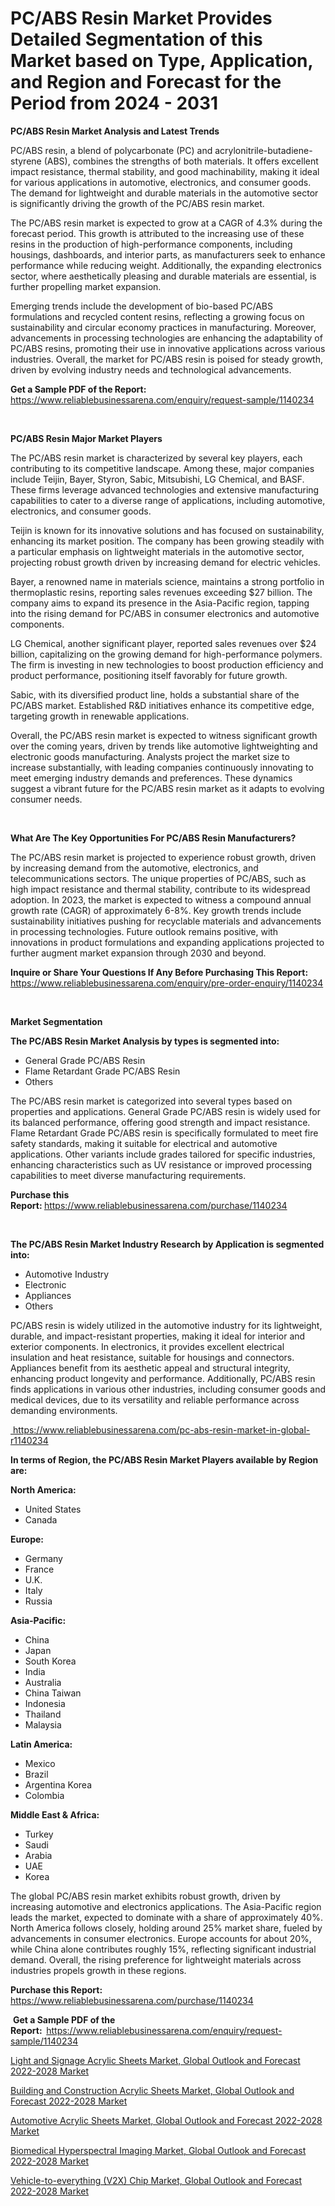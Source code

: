 <p><h1>PC/ABS Resin Market Provides Detailed Segmentation of this Market based on Type, Application, and Region and Forecast for the Period from 2024 - 2031</h1></p><p><strong>PC/ABS Resin Market Analysis and Latest Trends</strong></p>
<p><p>PC/ABS resin, a blend of polycarbonate (PC) and acrylonitrile-butadiene-styrene (ABS), combines the strengths of both materials. It offers excellent impact resistance, thermal stability, and good machinability, making it ideal for various applications in automotive, electronics, and consumer goods. The demand for lightweight and durable materials in the automotive sector is significantly driving the growth of the PC/ABS resin market.</p><p>The PC/ABS resin market is expected to grow at a CAGR of 4.3% during the forecast period. This growth is attributed to the increasing use of these resins in the production of high-performance components, including housings, dashboards, and interior parts, as manufacturers seek to enhance performance while reducing weight. Additionally, the expanding electronics sector, where aesthetically pleasing and durable materials are essential, is further propelling market expansion.</p><p>Emerging trends include the development of bio-based PC/ABS formulations and recycled content resins, reflecting a growing focus on sustainability and circular economy practices in manufacturing. Moreover, advancements in processing technologies are enhancing the adaptability of PC/ABS resins, promoting their use in innovative applications across various industries. Overall, the market for PC/ABS resin is poised for steady growth, driven by evolving industry needs and technological advancements.</p></p>
<p><strong>Get a Sample PDF of the Report:&nbsp;</strong> <a href="https://www.reliablebusinessarena.com/enquiry/request-sample/1140234?utm_campaign=1288&utm_medium=2&utm_source=Github&utm_content=ia&utm_term=14102024&utm_id=pcabs-resin">https://www.reliablebusinessarena.com/enquiry/request-sample/1140234</a></p>
<p>&nbsp;</p>
<p><strong>PC/ABS Resin Major Market Players</strong></p>
<p><p>The PC/ABS resin market is characterized by several key players, each contributing to its competitive landscape. Among these, major companies include Teijin, Bayer, Styron, Sabic, Mitsubishi, LG Chemical, and BASF. These firms leverage advanced technologies and extensive manufacturing capabilities to cater to a diverse range of applications, including automotive, electronics, and consumer goods.</p><p>Teijin is known for its innovative solutions and has focused on sustainability, enhancing its market position. The company has been growing steadily with a particular emphasis on lightweight materials in the automotive sector, projecting robust growth driven by increasing demand for electric vehicles.</p><p>Bayer, a renowned name in materials science, maintains a strong portfolio in thermoplastic resins, reporting sales revenues exceeding $27 billion. The company aims to expand its presence in the Asia-Pacific region, tapping into the rising demand for PC/ABS in consumer electronics and automotive components.</p><p>LG Chemical, another significant player, reported sales revenues over $24 billion, capitalizing on the growing demand for high-performance polymers. The firm is investing in new technologies to boost production efficiency and product performance, positioning itself favorably for future growth.</p><p>Sabic, with its diversified product line, holds a substantial share of the PC/ABS market. Established R&D initiatives enhance its competitive edge, targeting growth in renewable applications.</p><p>Overall, the PC/ABS resin market is expected to witness significant growth over the coming years, driven by trends like automotive lightweighting and electronic goods manufacturing. Analysts project the market size to increase substantially, with leading companies continuously innovating to meet emerging industry demands and preferences. These dynamics suggest a vibrant future for the PC/ABS resin market as it adapts to evolving consumer needs.</p></p>
<p>&nbsp;</p>
<p><strong>What Are The Key Opportunities For PC/ABS Resin Manufacturers?</strong></p>
<p><p>The PC/ABS resin market is projected to experience robust growth, driven by increasing demand from the automotive, electronics, and telecommunications sectors. The unique properties of PC/ABS, such as high impact resistance and thermal stability, contribute to its widespread adoption. In 2023, the market is expected to witness a compound annual growth rate (CAGR) of approximately 6-8%. Key growth trends include sustainability initiatives pushing for recyclable materials and advancements in processing technologies. Future outlook remains positive, with innovations in product formulations and expanding applications projected to further augment market expansion through 2030 and beyond.</p></p>
<p><strong>Inquire or Share Your Questions If Any Before Purchasing This Report:</strong> <a href="https://www.reliablebusinessarena.com/enquiry/pre-order-enquiry/1140234?utm_campaign=1288&utm_medium=2&utm_source=Github&utm_content=ia&utm_term=14102024&utm_id=pcabs-resin">https://www.reliablebusinessarena.com/enquiry/pre-order-enquiry/1140234</a></p>
<p>&nbsp;</p>
<p><strong>Market Segmentation</strong></p>
<p><strong>The PC/ABS Resin Market Analysis by types is segmented into:</strong></p>
<p><ul><li>General Grade PC/ABS Resin</li><li>Flame Retardant Grade PC/ABS Resin</li><li>Others</li></ul></p>
<p><p>The PC/ABS resin market is categorized into several types based on properties and applications. General Grade PC/ABS resin is widely used for its balanced performance, offering good strength and impact resistance. Flame Retardant Grade PC/ABS resin is specifically formulated to meet fire safety standards, making it suitable for electrical and automotive applications. Other variants include grades tailored for specific industries, enhancing characteristics such as UV resistance or improved processing capabilities to meet diverse manufacturing requirements.</p></p>
<p><strong>Purchase this Report:&nbsp;</strong><a href="https://www.reliablebusinessarena.com/purchase/1140234?utm_campaign=1288&utm_medium=2&utm_source=Github&utm_content=ia&utm_term=14102024&utm_id=pcabs-resin">https://www.reliablebusinessarena.com/purchase/1140234</a></p>
<p>&nbsp;</p>
<p><strong>The PC/ABS Resin Market Industry Research by Application is segmented into:</strong></p>
<p><ul><li>Automotive Industry</li><li>Electronic</li><li>Appliances</li><li>Others</li></ul></p>
<p><p>PC/ABS resin is widely utilized in the automotive industry for its lightweight, durable, and impact-resistant properties, making it ideal for interior and exterior components. In electronics, it provides excellent electrical insulation and heat resistance, suitable for housings and connectors. Appliances benefit from its aesthetic appeal and structural integrity, enhancing product longevity and performance. Additionally, PC/ABS resin finds applications in various other industries, including consumer goods and medical devices, due to its versatility and reliable performance across demanding environments.</p></p>
<p><a href="https://www.reliablebusinessarena.com/pc-abs-resin-market-in-global-r1140234?utm_campaign=1288&utm_medium=2&utm_source=Github&utm_content=ia&utm_term=14102024&utm_id=pcabs-resin">&nbsp;https://www.reliablebusinessarena.com/pc-abs-resin-market-in-global-r1140234</a></p>
<p><strong>In terms of Region, the PC/ABS Resin Market Players available by Region are:</strong></p>
<p>
    <p> <strong> North America: </strong>
        <ul>
            <li>United States</li>
            <li>Canada</li>
        </ul>
        </p> 
    <p> <strong> Europe: </strong>
        <ul>
            <li>Germany</li>
            <li>France</li>
            <li>U.K.</li>
            <li>Italy</li>
            <li>Russia</li>
        </ul>
        </p> 
    <p> <strong> Asia-Pacific: </strong>
        <ul>
            <li>China</li>
            <li>Japan</li>
            <li>South Korea</li>
            <li>India</li>
            <li>Australia</li>
            <li>China Taiwan</li>
            <li>Indonesia</li>
            <li>Thailand</li>
            <li>Malaysia</li>
        </ul>
        </p> 
    <p> <strong> Latin America: </strong>
        <ul>
            <li>Mexico</li>
            <li>Brazil</li>
            <li>Argentina Korea</li>
            <li>Colombia</li>
        </ul>
        </p> 
    <p> <strong> Middle East & Africa: </strong>
        <ul>
            <li>Turkey</li>
            <li>Saudi</li>
            <li>Arabia</li>
            <li>UAE</li>
            <li>Korea</li>
        </ul>
    </p>
    </p>
<p><p>The global PC/ABS resin market exhibits robust growth, driven by increasing automotive and electronics applications. The Asia-Pacific region leads the market, expected to dominate with a share of approximately 40%. North America follows closely, holding around 25% market share, fueled by advancements in consumer electronics. Europe accounts for about 20%, while China alone contributes roughly 15%, reflecting significant industrial demand. Overall, the rising preference for lightweight materials across industries propels growth in these regions.</p></p>
<p><strong>Purchase this Report: </strong><a href="https://www.reliablebusinessarena.com/purchase/1140234?utm_campaign=1288&utm_medium=2&utm_source=Github&utm_content=ia&utm_term=14102024&utm_id=pcabs-resin">https://www.reliablebusinessarena.com/purchase/1140234</a></p>
<p>&nbsp;<strong>Get a Sample PDF of the Report:&nbsp;&nbsp;</strong><a href="https://www.reliablebusinessarena.com/enquiry/request-sample/1140234?utm_campaign=1288&utm_medium=2&utm_source=Github&utm_content=ia&utm_term=14102024&utm_id=pcabs-resin">https://www.reliablebusinessarena.com/enquiry/request-sample/1140234</a></p>
<p><strong></strong></p>
<p><p><a href="https://www.linkedin.com/pulse/sustainability-trends-light-signage-acrylic-sheets-market-global-uawyf?utm_campaign=1288&utm_medium=2&utm_source=Github&utm_content=ia&utm_term=14102024&utm_id=pcabs-resin">Light and Signage Acrylic Sheets Market, Global Outlook and Forecast 2022-2028 Market</a></p><p><a href="https://www.linkedin.com/pulse/global-building-construction-acrylic-sheets-market-outlook-v9flf?utm_campaign=1288&utm_medium=2&utm_source=Github&utm_content=ia&utm_term=14102024&utm_id=pcabs-resin">Building and Construction Acrylic Sheets Market, Global Outlook and Forecast 2022-2028 Market</a></p><p><a href="https://www.linkedin.com/pulse/automotive-acrylic-sheets-market-global-outlook-forecast-0gqcf?utm_campaign=1288&utm_medium=2&utm_source=Github&utm_content=ia&utm_term=14102024&utm_id=pcabs-resin">Automotive Acrylic Sheets Market, Global Outlook and Forecast 2022-2028 Market</a></p><p><a href="https://www.linkedin.com/pulse/biomedical-hyperspectral-imaging-market-global-outlook-1njef?utm_campaign=1288&utm_medium=2&utm_source=Github&utm_content=ia&utm_term=14102024&utm_id=pcabs-resin">Biomedical Hyperspectral Imaging Market, Global Outlook and Forecast 2022-2028 Market</a></p><p><a href="https://www.linkedin.com/pulse/vehicle-to-everything-v2x-chip-market-global-outlook-forecast-lqe7f?trk=public_post_embed_feed-article-content&utm_campaign=1288&utm_medium=2&utm_source=Github&utm_content=ia&utm_term=14102024&utm_id=pcabs-resin">Vehicle-to-everything (V2X) Chip Market, Global Outlook and Forecast 2022-2028 Market</a></p></p>